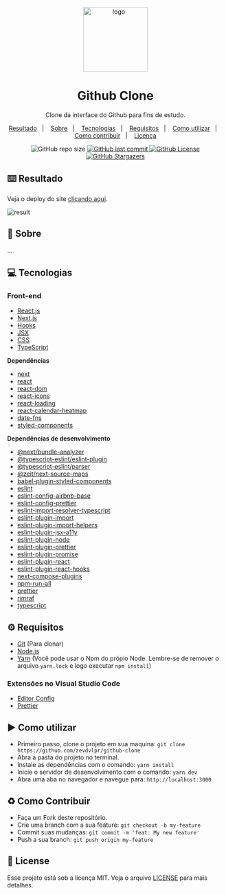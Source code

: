 <div align="center">
  <img src="https://github.com/zevdvlpr/github-clone/blob/master/public/logo.png" alt="logo" height="150"/>
  <h1>Github Clone</h1>
  <p>Clone da interface do Github para fins de estudo.</p>
  <p>
    <a href="#keyboard-resultado">Resultado</a>&nbsp;&nbsp;&nbsp;|&nbsp;&nbsp;&nbsp;</a>
    <a href="#page_with_curl-sobre">Sobre</a>&nbsp;&nbsp;&nbsp;|&nbsp;&nbsp;&nbsp;
    <a href="#computer-tecnologias">Tecnologias</a>&nbsp;&nbsp;&nbsp;|&nbsp;&nbsp;&nbsp;
    <a href="#gear-requisitos">Requisitos</a>&nbsp;&nbsp;&nbsp;|&nbsp;&nbsp;&nbsp;
    <a href="#arrow_forward-como-utilizar">Como utilizar</a>&nbsp;&nbsp;&nbsp;|&nbsp;&nbsp;&nbsp;
    <a href="#recycle-como-contribuir">Como contribuir</a>&nbsp;&nbsp;&nbsp;|&nbsp;&nbsp;&nbsp;
    <a href="#customs-license">Licença</a>
  </p>  
  <img src="https://img.shields.io/github/repo-size/zevdvlpr/github-clone?color=000000&style=flat-square" alt="GitHub repo size">
  <a href="https://github.com/zevdvlpr/github-clone/commits/master">
    <img src="https://img.shields.io/github/last-commit/zevdvlpr/github-clone?color=000000&style=flat-square" alt="GitHub last commit">
  </a>
  <a href="https://github.com/zevdvlpr/github-clone/tree/master/LICENSE">
    <img src="https://img.shields.io/github/license/zevdvlpr/github-clone?color=000000&label=license&style=flat-square" alt="GitHub License">
  </a>  
  <a href="https://github.com/zevdvlpr/github-clone/stargazers">
    <img src="https://img.shields.io/github/stars/zevdvlpr/github-clone?color=000000&logo=github&style=flat-square" alt="GitHub Stargazers">
  </a>
  
</div>

## :keyboard: Resultado

Veja o deploy do site [clicando aqui](https://github-clone-zevdvlpr.vercel.app/).

<img src="https://github.com/zevdvlpr/github-clone/blob/master/public/result.gif" alt="result" />

## :page_with_curl: Sobre

...

## :computer: Tecnologias

### Front-end

- [React.js](https://pt-br.reactjs.org/)
- [Next.js](https://nextjs.org/)
- [Hooks](https://pt-br.reactjs.org/docs/hooks-intro.html)
- [JSX](https://pt-br.reactjs.org/docs/introducing-jsx.html)
- [CSS](https://developer.mozilla.org/pt-BR/docs/Web/CSS)
- [TypeScript](https://www.typescriptlang.org)

**Dependências**

- [next](https://github.com/vercel/next.js)
- [react](https://github.com/facebook/react)
- [react-dom](https://github.com/facebook/react)
- [react-icons](https://github.com/react-icons/react-icons)
- [react-loading](https://github.com/fakiolinho/react-loading)
- [react-calendar-heatmap](https://github.com/kevinsqi/react-calendar-heatmap)
- [date-fns](https://github.com/date-fns/date-fns)
- [styled-components](https://github.com/styled-components/styled-components)

**Dependências de desenvolvimento**

- [@next/bundle-analyzer](https://github.com/vercel/next.js/tree/canary/packages/next-bundle-analyzer)
- [@typescript-eslint/eslint-plugin](https://github.com/typescript-eslint/typescript-eslint)
- [@typescript-eslint/parser](https://github.com/typescript-eslint/typescript-eslint)
- [@zeit/next-source-maps](https://github.com/vercel/next-plugins/tree/master/packages/next-source-maps)
- [babel-plugin-styled-components](https://github.com/styled-components/babel-plugin-styled-components)
- [eslint](https://github.com/eslint/eslint)
- [eslint-config-airbnb-base](https://github.com/airbnb/javascript/tree/master/packages/eslint-config-airbnb-base)
- [eslint-config-prettier](https://github.com/prettier/eslint-config-prettier)
- [eslint-import-resolver-typescript](https://github.com/alexgorbatchev/eslint-import-resolver-typescript)
- [eslint-plugin-import](https://github.com/benmosher/eslint-plugin-import)
- [eslint-plugin-import-helpers](https://github.com/Tibfib/eslint-plugin-import-helpers)
- [eslint-plugin-jsx-a11y](https://github.com/jsx-eslint/eslint-plugin-jsx-a11y)
- [eslint-plugin-node](https://github.com/mysticatea/eslint-plugin-node)
- [eslint-plugin-prettier](https://github.com/prettier/eslint-plugin-prettier)
- [eslint-plugin-promise](https://github.com/xjamundx/eslint-plugin-promise)
- [eslint-plugin-react](https://github.com/yannickcr/eslint-plugin-react)
- [eslint-plugin-react-hooks](https://github.com/facebook/react)
- [next-compose-plugins](https://github.com/cyrilwanner/next-compose-plugins)
- [npm-run-all](https://github.com/mysticatea/npm-run-all)
- [prettier](https://github.com/prettier/prettier)
- [rimraf](https://github.com/isaacs/rimraf)
- [typescript](https://github.com/microsoft/TypeScript)

## :gear: Requisitos

- [Git](https://git-scm.com/) (Para clonar)
- [Node.js](https://node.js.org/)
- [Yarn](https://yarnpkg.com/) (Você pode usar o Npm do própio Node. Lembre-se de remover o arquivo `yarn.lock` e logo executar `npm install`)

### Extensões no Visual Studio Code

- [Editor Config](https://github.com/editorconfig/editorconfig-vscode)
- [Prettier](https://github.com/prettier/prettier-vscode)

## :arrow_forward: Como utilizar

- Primeiro passo, clone o projeto em sua maquina: `git clone https://github.com/zevdvlpr/github-clone`
- Abra a pasta do projeto no terminal.
- Instale as dependências com o comando: `yarn install`
- Inicie o servidor de desenvolvimento com o comando: `yarn dev`
- Abra uma aba no navegador e navegue para: `http://localhost:3000`

## :recycle: Como Contribuir

- Faça um Fork deste repositório.
- Crie uma branch com a sua feature: `git checkout -b my-feature`
- Commit suas mudanças: `git commit -m 'feat: My new feature'`
- Push a sua branch: `git push origin my-feature`

## :customs: License

Esse projeto está sob a licença MIT. Veja o arquivo [LICENSE](https://github.com/zevdvlpr/github-clone/tree/master/LICENSE) para mais detalhes.
